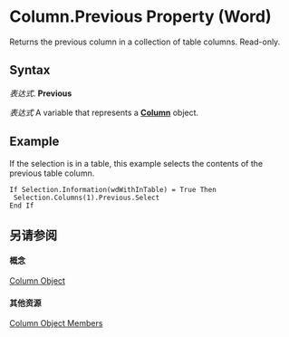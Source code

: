 
# Column.Previous Property (Word)

Returns the previous column in a collection of table columns. Read-only.


## Syntax

 _表达式_. **Previous**

 _表达式_ A variable that represents a **[Column](49d68571-2a57-6795-34b9-eb09aeb43043.md)** object.


## Example

If the selection is in a table, this example selects the contents of the previous table column.


```
If Selection.Information(wdWithInTable) = True Then 
 Selection.Columns(1).Previous.Select 
End If
```


## 另请参阅


#### 概念


[Column Object](49d68571-2a57-6795-34b9-eb09aeb43043.md)
#### 其他资源


[Column Object Members](http://msdn.microsoft.com/library/e8b86d58-eb4b-6d02-7171-f70436a31f4c%28Office.15%29.aspx)